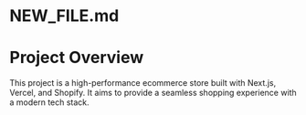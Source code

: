 # NEW_FILE.md

# Project Overview

This project is a high-performance ecommerce store built with Next.js, Vercel, and Shopify. It aims to provide a seamless shopping experience with a modern tech stack.

